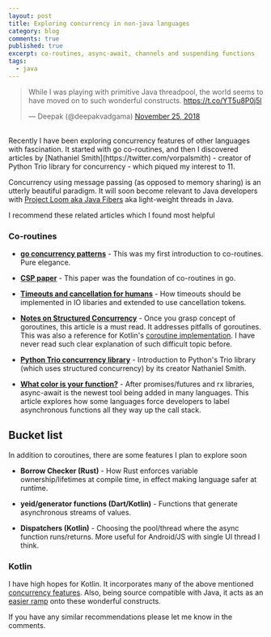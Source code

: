 ```yaml
---
layout: post
title: Exploring concurrency in non-java languages
category: blog
comments: true
published: true
excerpt: co-routines, async-await, channels and suspending functions 
tags: 
  - java
---
```



<blockquote class="twitter-tweet" data-lang="en"><p lang="en" dir="ltr">While I was playing with primitive Java threadpool, the world seems to have moved on to such wonderful constructs. <a href="https://t.co/YT5u8P0j5l">https://t.co/YT5u8P0j5l</a></p>&mdash; Deepak (@deepakvadgama) <a href="https://twitter.com/deepakvadgama/status/1066574109964931073?ref_src=twsrc%5Etfw">November 25, 2018</a></blockquote>
<script async src="https://platform.twitter.com/widgets.js" charset="utf-8"></script>

<br/>
Recently I have been exploring concurrency features of other languages with fascination. It started with go co-routines, and then I discovered articles by [Nathaniel Smith](https://twitter.com/vorpalsmith) - creator of Python Trio library for concurrency - which piqued my interest to 11. 

Concurrency using message passing (as opposed to memory sharing) is an utterly beautiful paradigm. It will soon become relevant to Java developers with [Project Loom aka Java Fibers](http://cr.openjdk.java.net/~rpressler/loom/Loom-Proposal.html) aka light-weight threads in Java.  
  
I recommend these related articles which I found most helpful

### Co-routines


- **[go concurrency patterns](https://www.youtube.com/watch?v=f6kdp27TYZs)** - This was my first introduction to co-routines. Pure elegance. 

- **[CSP paper](https://spinroot.com/courses/summer/Papers/hoare_1978.pdf)** - This paper was the foundation of co-routines in go.    

- **[Timeouts and cancellation for humans](https://vorpus.org/blog/timeouts-and-cancellation-for-humans/)** - How timeouts should be implemented in IO libaries and extended to use cancellation tokens.  

- **[Notes on Structured Concurrency](https://vorpus.org/blog/notes-on-structured-concurrency-or-go-statement-considered-harmful/)** - Once you grasp concept of goroutines, this article is a must read. It addresses pitfalls of goroutines. This was also a reference for Kotlin's [coroutine implementation](https://kotlinlang.org/docs/reference/coroutines-overview.html). I have never read such clear explanation of such difficult topic before. 

- **[Python Trio concurrency library](https://www.youtube.com/watch?v=i-R704I8ySE)** - Introduction to Python's Trio library (which uses structured concurrency) by its creator Nathaniel Smith. 

- **[What color is your function?](http://journal.stuffwithstuff.com/2015/02/01/what-color-is-your-function/)** - After promises/futures and rx libraries, async-await is the newest tool being added in many languages. This article explores how some languages force developers to label asynchronous functions all they way up the call stack. 

## Bucket list

In addition to coroutines, there are some features I plan to explore soon


- **Borrow Checker (Rust)** - How Rust enforces variable ownership/lifetimes at compile time, in effect making language safer at runtime.

- **yeid/generator functions (Dart/Kotlin)** - Functions that generate asynchronous streams of values.

- **Dispatchers (Kotlin)** - Choosing the pool/thread where the async function runs/returns. More useful for Android/JS with single UI thread I think. 

### Kotlin 
I have high hopes for Kotlin. It incorporates many of the above mentioned [concurrency features](https://kotlinlang.org/docs/reference/coroutines/coroutines-guide.html). Also, being source compatible with Java, it acts as an [easier ramp](https://github.com/Kotlin/kotlinx.coroutines/blob/master/docs/coroutines-guide.md) onto these wonderful constructs. 

If you have any similar recommendations please let me know in the comments. 

